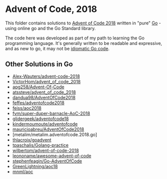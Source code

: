 # Advent of Code, 2018

This folder contains solutions to [Advent of Code 2018](https://adventofcode.com/2018) written in "pure" [Go](https://golang.org/) - using online go and the Go Standard library.

The code here was developed as part of my path to learning the Go programming language. It's generally
written to be readable and expressive, and as new to go, it may not be [idiomatic Go code](https://dave.cheney.net/2020/02/23/the-zen-of-go).

## Other Solutions in Go

- [Alex-Wauters/advent-code-2018](https://github.com/Alex-Wauters/advent-code-2018)
- [VictorHom/advent_of_code_2018](https://github.com/VictorHom/advent_of_code_2018)
- [apg258/Advent-Of-Code](https://github.com/apg258/Advent-Of-Code)
- [atssteve/advent_of_code_2018](https://github.com/atssteve/advent_of_code_2018)
- [dandua98/AdventOfCode2018](https://github.com/dandua98/AdventOfCode2018)
- [feffes/adventofcode2018](https://github.com/feffes/adventofcode2018)
- [feiss/aoc2018](https://github.com/feiss/aoc2018)
- [fvm/super-duper-barnacle-AoC-2018](https://github.com/fvm/super-duper-barnacle-AoC-2018)
- [glidergeek/adventofcode18](https://github.com/glidergeek/adventofcode18) 
- [kindermoumoute/adventofcode](https://github.com/kindermoumoute/adventofcode)
- [mauricioabreu/AdventOfCode2018](https://github.com/mauricioabreu/AdventOfCode2018)
- [metalim/metalim.adventofcode.2018.go]
- [thlacroix/goadvent](https://github.com/thlacroix/goadvent) 
- [tpaschalis/Golang-practice](https://github.com/tpaschalis/Golang-practice)
- [wilbertom/advent-of-code-2018](https://github.com/wilbertom/advent-of-code-2018)
- [leononame/awesome-advent-of-code](https://github.com/leononame/awesome-advent-of-code)
- [stephenfeagin/Go-AdventOfCode](https://github.com/stephenfeagin/Go-AdventOfCode)
- [GreenLightning/aoc18](https://github.com/GreenLightning/aoc18)
- [mnml/aoc](https://github.com/mnml/aoc)
